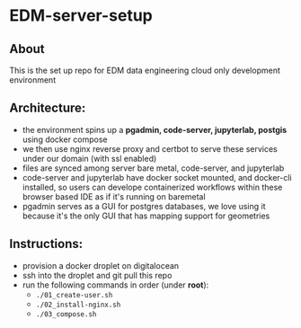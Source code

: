 # EDM-server-setup

## About
This is the set up repo for EDM data engineering cloud only development environment

## Architecture: 
+ the environment spins up a __pgadmin, code-server, jupyterlab, postgis__ using docker compose
+ we then use nginx reverse proxy and certbot to serve these services under our domain (with ssl enabled)
+ files are synced among server bare metal, code-server, and jupyterlab
+ code-server and jupyterlab have docker socket mounted, and docker-cli installed, so users can develope containerized workflows within these browser based IDE as if it's running on baremetal
+ pgadmin serves as a GUI for postgres databases, we love using it because it's the only GUI that has mapping support for geometries

## Instructions: 
+ provision a docker droplet on digitalocean
+ ssh into the droplet and git pull this repo
+ run the following commands in order (under __root__): 
    + `./01_create-user.sh`
    + `./02_install-nginx.sh`
    + `./03_compose.sh`